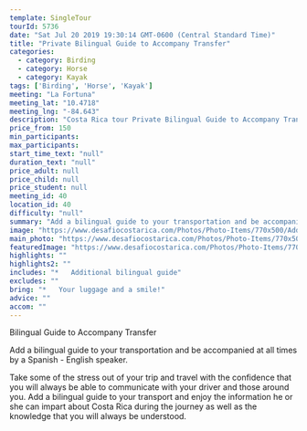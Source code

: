 ```yaml
---
template: SingleTour
tourId: 5736
date: "Sat Jul 20 2019 19:30:14 GMT-0600 (Central Standard Time)"
title: "Private Bilingual Guide to Accompany Transfer"
categories: 
  - category: Birding
  - category: Horse
  - category: Kayak
tags: ['Birding', 'Horse', 'Kayak']
meeting: "La Fortuna"
meeting_lat: "10.4718"
meeting_lng: "-84.643"
description: "Costa Rica tour Private Bilingual Guide to Accompany Transfer, id 5736"
price_from: 150
min_participants: 
max_participants: 
start_time_text: "null"
duration_text: "null"
price_adult: null
price_child: null
price_student: null
meeting_id: 40
location_id: 40
difficulty: "null"
summary: "Add a bilingual guide to your transportation and be accompanied at all times by a Spanish - English speaker."
image: "https://www.desafiocostarica.com/Photos/Photo-Items/770x500/Additional-Biligual-Guide-1512067524.jpg"
main_photo: "https://www.desafiocostarica.com/Photos/Photo-Items/770x500/Additional-Biligual-Guide-1512067524.jpg"
featuredImage: "https://www.desafiocostarica.com/Photos/Photo-Items/770x500/Additional-Biligual-Guide-1512067524.jpg"
highlights: ""
highlights2: ""
includes: "*   Additional bilingual guide"
excludes: ""
bring: "*   Your luggage and a smile!"
advice: ""
accom: ""
---
```

Bilingual Guide to Accompany Transfer

Add a bilingual guide to your transportation and be accompanied at all times by a Spanish - English speaker.

Take some of the stress out of your trip and travel with the confidence that you will always be able to communicate with your driver and those around you. Add a bilingual guide to your transport and enjoy the information he or she can impart about Costa Rica during the journey as well as the knowledge that you will always be understood.